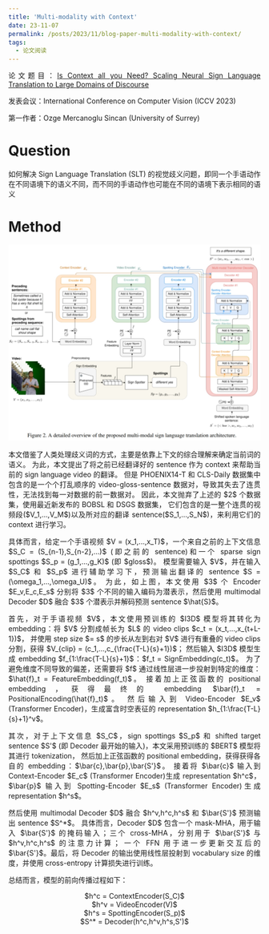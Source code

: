 ```yaml
---
title: 'Multi-modality with Context'
date: 23-11-07
permalink: /posts/2023/11/blog-paper-multi-modality-with-context/
tags:
  - 论文阅读
---
```


<p style="text-align:justify; text-justify:inter-ideograph;"> 论文题目：<a href="https://openaccess.thecvf.com/content/ICCV2023W/ACVR/html/Sincan_Is_Context_all_you_Need_Scaling_Neural_Sign_Language_Translation_ICCVW_2023_paper.html" target="_blank" title="Multi-modality with Context">Is Context all you Need? Scaling Neural Sign Language Translation to Large Domains of Discourse</a></p>

<p style="text-align:justify; text-justify:inter-ideograph;">发表会议：International Conference on Computer Vision (ICCV 2023)</p>

第一作者：Ozge Mercanoglu Sincan (University of Surrey)

Question
===

<p style="text-align:justify; text-justify:inter-ideograph;">如何解决 Sign Language Translation (SLT) 的视觉歧义问题，即同一个手语动作在不同语境下的语义不同，而不同的手语动作也可能在不同的语境下表示相同的语义</p>


Method
===

![Multi-modality with Context architecture](/images/paper_multi_modal.png)

<p style="text-align:justify; text-justify:inter-ideograph;">本文借鉴了人类处理歧义词的方式，主要是依靠上下文的综合理解来确定当前词的语义。
为此，本文提出了将之前已经翻译好的 sentence 作为 context 来帮助当前的 sign language video 的翻译。
但是 PHOENIX14-T 和 CLS-Daily 数据集中包含的是一个个打乱顺序的 video-gloss-sentence 数据对，导致其失去了连贯性，无法找到每一对数据的前一数据对。
因此，本文抛弃了上述的 $2$ 个数据集，使用最近新发布的 BOBSL 和 DSGS 数据集，
它们包含的是一整个连贯的视频段($V_1,...,V_M$)以及所对应的翻译 sentence($S_1,...,S_N$)，来利用它们的 context 进行学习。</p>

<p style="text-align:justify; text-justify:inter-ideograph;">具体而言，给定一个手语视频 $V = (x_1,...,x_T)$，一个来自之前的上下文信息 $S_C = (S_{n-1},S_{n-2},...)$ (即之前的 sentence)和一个 sparse sign spottings $S_p = (g_1,...,g_K)$ (即 $gloss$)。
模型需要输入 $V$，并在输入 $S_C$ 和 $S_p$ 进行辅助学习下，预测输出翻译的 sentence $S = (\omega_1,...,\omega_U)$。
为此，如上图，本文使用 $3$ 个 Encoder $E_v,E_c,E_s$ 分别将 $3$ 个不同的输入编码为潜表示，然后使用 multimodal Decoder $D$ 融合 $3$ 个潜表示并解码预测 sentence $\hat{S}$。</p>

<p style="text-align:justify; text-justify:inter-ideograph;">首先，对于手语视频 $V$，本文使用预训练的 $I3D$ 模型将其转化为 embedding：将 $V$ 分割成帧长为 $L$ 的 video clips $c_t = (x_t,...,x_{t+L-1})$，
并使用 step size $= s$ 的步长从左到右对 $V$ 进行有重叠的 video clips 分割，获得 $V_{clip} = (c_1,...,c_{\frac{T-L}{s}+1})$；
然后输入 $I3D$ 模型生成 embedding $f_{1:\frac{T-L}{s}+1}$：$f_t = SignEmbedding(c_t)$。
为了避免维度不同导致的偏差，还需要将 $f$ 通过线性层进一步投射到特定的维度：$\hat{f}_t = FeatureEmbedding(f_t)$。
接着加上正弦函数的 positional embedding，获得最终的 embedding $\bar{f}_t = PositionalEncoding(\hat{f}_t)$。
然后输入到 Video-Encoder $E_v$ (Transformer Encoder)，生成富含时空表征的 representation $h_{1:\frac{T-L}{s}+1}^v$。</p>

<p style="text-align:justify; text-justify:inter-ideograph;">其次，对于上下文信息 $S_C$，sign spottings $S_p$ 和 shifted target sentence $S'$ (即 Decoder 最开始的输入)，本文采用预训练的 $BERT$ 模型将其进行 tokenization，
然后加上正弦函数的 positional embedding，获得获得各自的 embedding：$\bar{c},\bar{p},\bar{S'}$。
接着将 $\bar{c}$ 输入到 Context-Encoder $E_c$ (Transformer Encoder)生成 representation $h^c$，$\bar{p}$ 输入到 Spotting-Encoder $E_s$ (Transformer Encoder)生成 representation $h^s$。</p>

<p style="text-align:justify; text-justify:inter-ideograph;">然后使用 multimodal Decoder $D$ 融合 $h^v,h^c,h^s$ 和 $\bar{S'}$ 预测输出 sentence $S^*$。
具体而言，Decoder $D$ 包含一个 mask-MHA，用于输入 $\bar{S'}$ 的掩码输入；三个 cross-MHA，分别用于 $\bar{S'}$ 与 $h^v,h^c,h^s$ 的注意力计算；
一个 FFN 用于进一步更新交互后的 $\bar{S'}$。最后，将 Decoder 的输出使用线性层投射到 vocabulary size 的维度，并使用 cross-entropy 计算损失进行训练。</p>

<p style="text-align:justify; text-justify:inter-ideograph;">总结而言，模型的前向传播过程如下：</p>

<center>$h^c = ContextEncoder(S_C)$</center>

<center>$h^v = VideoEncoder(V)$</center>

<center>$h^s = SpottingEncoder(S_p)$</center>

<center>$S^* = Decoder(h^c,h^v,h^s,S')$</center>
